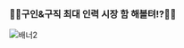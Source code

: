 ### 👷‍♀️구인&구직 최대 인력 시장 함 해볼텨⁉👷‍♂️<br>
![배너2](https://github.com/Maengmo/HamCompany/assets/117720344/d6f8d26a-56cb-4347-9251-86376f6f18a0)
